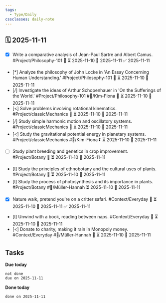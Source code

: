 ```yaml
---
tags:
  - Type/Daily
cssclasses: daily-note
---
```


## 🗓️ 2025-11-11

- [x] Write a comparative analysis of Jean-Paul Sartre and Albert Camus. #Project/Philosophy-101 🔼 ⏳ 2025-11-10 📅 2025-11-11 ✅ 2025-11-11
- [*] Analyze the philosophy of John Locke in 'An Essay Concerning Human Understanding.' #Project/Philosophy-101 🔼 ⏳ 2025-11-10 📅 2025-11-11
- [/] Investigate the ideas of Arthur Schopenhauer in 'On the Sufferings of the World.' #Project/Philosophy-101 #👤/Kim-Fiona 🔺 ⏳ 2025-11-10 📅 2025-11-11
- [<] Solve problems involving rotational kinematics. #Project/classicMechanics 🔼 ⏳ 2025-11-10 📅 2025-11-11
- [/] Study simple harmonic motion and oscillatory systems. #Project/classicMechanics 🔺 ⏳ 2025-11-10 📅 2025-11-11
- [<] Study the gravitational potential energy in planetary systems. #Project/classicMechanics #👤/Kim-Fiona ⏬ ⏳ 2025-11-10 📅 2025-11-11
- [ ] Study plant breeding and genetics in crop improvement. #Project/Botany 🔼 ⏳ 2025-11-10 📅 2025-11-11
- [I] Study the principles of ethnobotany and the cultural uses of plants. #Project/Botany 🔼 ⏳ 2025-11-10 📅 2025-11-11
- [I] Study the process of photosynthesis and its importance in plants. #Project/Botany #👤/Müller-Hannah ⏳ 2025-11-10 📅 2025-11-11
- [x] Nature walk, pretend you're on a critter safari. #Context/Everyday 🔼 ⏳ 2025-11-10 📅 2025-11-11 ✅ 2025-11-11
- [I] Unwind with a book, reading between naps. #Context/Everyday 🔼 ⏳ 2025-11-10 📅 2025-11-11
- [<] Donate to charity, making it rain in Monopoly money. #Context/Everyday #👤/Müller-Hannah 🔺 ⏳ 2025-11-10 📅 2025-11-11

## Tasks

**Due today**

```tasks
not done
due on 2025-11-11
```

**Done today**

```tasks
done on 2025-11-11
```
            